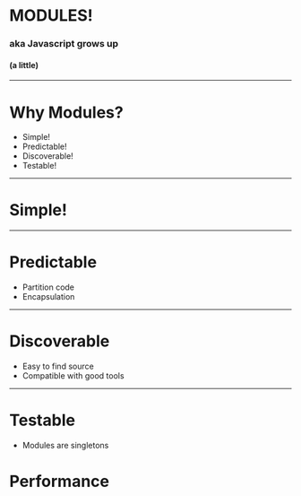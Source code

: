 # MODULES!
### aka Javascript grows up
#### (a little)

---

# Why Modules?
* Simple!
* Predictable!
* Discoverable!
* Testable!

---

# Simple!

---

# Predictable
  * Partition code
  * Encapsulation

---

# Discoverable
 * Easy to find source
 * Compatible with good tools

--- 

# Testable
* Modules are singletons

# Performance

